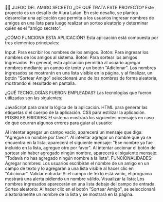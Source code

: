 🕵️‍♂️ JUEGO DEL AMIGO SECRETO
¿DE QUÉ TRATA ESTE PROYECTO?
Este proyecto es un desafío de Alura Latan. En este desafío, se plantea desarrollar una aplicación que permita a los usuarios ingresar nombres de amigos en una lista para luego realizar un sorteo aleatorio y determinar quién es el "amigo secreto".

¿CÓMO FUNCIONA ESTA APLICACIÓN?
Esta aplicación está compuesta por tres elementos principales:

Input: Para escribir los nombres de los amigos.
Botón: Para ingresar los nombres de los amigos al sistema.
Botón: Para sortear los amigos ingresados.
En general, esta aplicación permitirá al usuario agregar nombres mediante un campo de texto y un botón "Adicionar". Los nombres ingresados se mostrarán en una lista visible en la página, y al finalizar, un botón "Sortear Amigo" seleccionará uno de los nombres de forma aleatoria, mostrando el resultado en pantalla.

¿QUÉ TECNOLOGÍAS FUERON EMPLEADAS?
Las tecnologías que fueron utilizadas son las siguientes:

JavaScript para crear la lógica de la aplicación.
HTML para generar las etiquetas o el cuerpo de la aplicación.
CSS para estilizar la aplicación.
POSIBLES ERRORES:
El sistema mostrará los siguientes mensajes en caso de que ocurran algunos errores para guiar al usuario:

Al intentar agregar un campo vacío, aparecerá un mensaje que diga: "Agregue un nombre por favor".
Al intentar agregar un nombre que ya se encuentra en la lista, aparecerá el siguiente mensaje: "Ese nombre ya fue incluido en la lista, agregue otro por favor".
Al intentar accionar el botón de sortear sin haber agregado ningún nombre, aparecerá el siguiente mensaje: "Todavía no has agregado ningún nombre a la lista".
FUNCIONALIDADES:
Agregar nombres: Los usuarios escribirán el nombre de un amigo en un campo de texto y lo agregarán a una lista visible al hacer clic en "Adicionar".
Validar entrada: Si el campo de texto está vacío, el programa mostrará una alerta pidiendo un nombre válido.
Visualizar la lista: Los nombres ingresados aparecerán en una lista debajo del campo de entrada.
Sorteo aleatorio: Al hacer clic en el botón "Sortear Amigo", se seleccionará aleatoriamente un nombre de la lista y se mostrará en la página.
